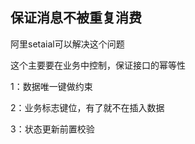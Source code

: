 ##   保证消息不被重复消费

阿里setaial可以解决这个问题

这个主要要在业务中控制，保证接口的幂等性

1：数据唯一键做约束

2：业务标志键位，有了就不在插入数据

3：状态更新前置校验